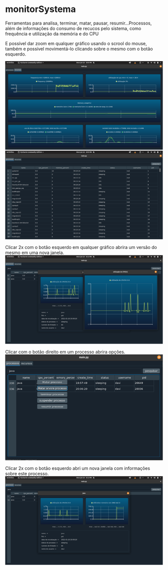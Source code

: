 # monitorSystema
Ferramentas para analisa, terminar, matar, pausar, resumir...Processos,
além de informações do consumo de recucos pelo sistema,
como frequência e utilização da memória e do CPU

E possível dar zoom em qualquer gráfico usando o scrool do mouse, também e possível movimentá-lo clicando sobre o mesmo com o botão esquerdo.

![recursos.png](https://github.com/daviporto/monitorSystema/blob/master/prints/recursos.png?raw=true)
![processos.png](https://github.com/daviporto/monitorSystema/blob/master/prints/processos.png?raw=true)


Clicar 2x com o botão esquerdo em qualquer gráfico abrira um versão do mesmo em uma nova janela.
![graficoJanelaDedicada.png](https://github.com/daviporto/monitorSystema/blob/master/prints/graficoJanelaDedicada.png?raw=true)

Clicar com o botão direito em um processo abrira opções.
![opcoesProcesso.png](https://github.com/daviporto/monitorSystema/blob/master/prints/opcoesProcesso.png?raw=true)

Clicar 2x com o botão esquerdo abri um nova janela com informações sobre este processo.
![opcoesDetalhadasProcesso.png](https://github.com/daviporto/monitorSystema/blob/master/prints/opcoesDetalhadasProcesso.png?raw=true)
